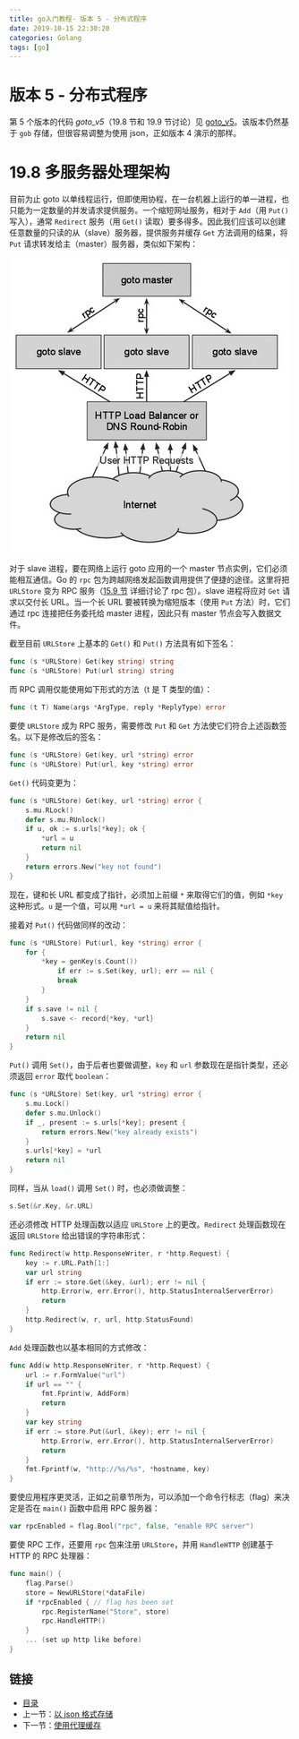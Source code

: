 ```yaml
---
title: go入门教程- 版本 5 - 分布式程序   
date: 2019-10-15 22:30:20   
categories: Golang   
tags: [go]   
---
```

# 版本 5 - 分布式程序

第 5 个版本的代码 *goto_v5*（19.8 节和 19.9 节讨论）见 [goto_v5](examples/chapter_19/goto_v5)。该版本仍然基于 `gob` 存储，但很容易调整为使用 json，正如版本 4 演示的那样。

# 19.8 多服务器处理架构

目前为止 goto 以单线程运行，但即使用协程，在一台机器上运行的单一进程，也只能为一定数量的并发请求提供服务。一个缩短网址服务，相对于 `Add`（用 `Put()` 写入），通常 `Redirect` 服务（用 `Get()` 读取）要多得多。因此我们应该可以创建任意数量的只读的从（slave）服务器，提供服务并缓存 `Get` 方法调用的结果，将 `Put` 请求转发给主（master）服务器，类似如下架构：

![图 19.5 跨越主从计算机的分布式负载](images/19.8_fig19.5.jpg?raw=true)

对于 slave 进程，要在网络上运行 goto 应用的一个 master 节点实例，它们必须能相互通信。Go 的 `rpc` 包为跨越网络发起函数调用提供了便捷的途径。这里将把 `URLStore` 变为 RPC 服务（[15.9 节](15.9.md) 详细讨论了 rpc 包）。slave 进程将应对 `Get` 请求以交付长 URL。当一个长 URL 要被转换为缩短版本（使用 `Put` 方法）时，它们通过 rpc 连接把任务委托给 master 进程，因此只有 master 节点会写入数据文件。

截至目前 `URLStore` 上基本的 `Get()` 和 `Put()` 方法具有如下签名：
```go
func (s *URLStore) Get(key string) string
func (s *URLStore) Put(url string) string
```

而 RPC 调用仅能使用如下形式的方法（t 是 T 类型的值）：
```go
func (t T) Name(args *ArgType, reply *ReplyType) error
```

要使 `URLStore` 成为 RPC 服务，需要修改 `Put` 和 `Get` 方法使它们符合上述函数签名。以下是修改后的签名：
```go
func (s *URLStore) Get(key, url *string) error
func (s *URLStore) Put(url, key *string) error
```

`Get()` 代码变更为：
```go
func (s *URLStore) Get(key, url *string) error {
	s.mu.RLock()
	defer s.mu.RUnlock()
	if u, ok := s.urls[*key]; ok {
		*url = u
		return nil
	}
	return errors.New("key not found")
}
```

现在，键和长 URL 都变成了指针，必须加上前缀 `*` 来取得它们的值，例如 `*key` 这种形式。`u` 是一个值，可以用 `*url = u` 来将其赋值给指针。

接着对 `Put()` 代码做同样的改动：
```go
func (s *URLStore) Put(url, key *string) error {
	for {
		*key = genKey(s.Count())
			if err := s.Set(key, url); err == nil {
			break
		}
	}
	if s.save != nil {
		s.save <- record{*key, *url}
	}
	return nil
}
```

`Put()` 调用 `Set()`，由于后者也要做调整，`key` 和 `url` 参数现在是指针类型，还必须返回 `error` 取代 `boolean`：
```go
func (s *URLStore) Set(key, url *string) error {
	s.mu.Lock()
	defer s.mu.Unlock()
	if _, present := s.urls[*key]; present {
		return errors.New("key already exists")
	}
	s.urls[*key] = *url
	return nil
}
```

同样，当从 `load()` 调用 `Set()` 时，也必须做调整：
```go
s.Set(&r.Key, &r.URL)
```

还必须修改 HTTP 处理函数以适应 `URLStore` 上的更改。`Redirect` 处理函数现在返回 `URLStore` 给出错误的字符串形式：
```go
func Redirect(w http.ResponseWriter, r *http.Request) {
	key := r.URL.Path[1:]
	var url string
	if err := store.Get(&key, &url); err != nil {
		http.Error(w, err.Error(), http.StatusInternalServerError)
		return
	}
	http.Redirect(w, r, url, http.StatusFound)
}
```

`Add` 处理函数也以基本相同的方式修改：
```go
func Add(w http.ResponseWriter, r *http.Request) {
	url := r.FormValue("url")
	if url == "" {
		fmt.Fprint(w, AddForm)
		return
	}
	var key string
	if err := store.Put(&url, &key); err != nil {
		http.Error(w, err.Error(), http.StatusInternalServerError)
		return
	}
	fmt.Fprintf(w, "http://%s/%s", *hostname, key)
}
```

要使应用程序更灵活，正如之前章节所为，可以添加一个命令行标志（flag）来决定是否在 `main()` 函数中启用 RPC 服务器：
```go
var rpcEnabled = flag.Bool("rpc", false, "enable RPC server")
```

要使 RPC 工作，还要用 `rpc` 包来注册 `URLStore`，并用 `HandleHTTP` 创建基于 HTTP 的 RPC 处理器：
```go
func main() {
	flag.Parse()
	store = NewURLStore(*dataFile)
	if *rpcEnabled { // flag has been set
		rpc.RegisterName("Store", store)
		rpc.HandleHTTP()
	}
	... (set up http like before)
}
```

## 链接

- [目录](directory.md)
- 上一节：[以 json 格式存储](19.7.md)
- 下一节：[使用代理缓存](19.9.md)
